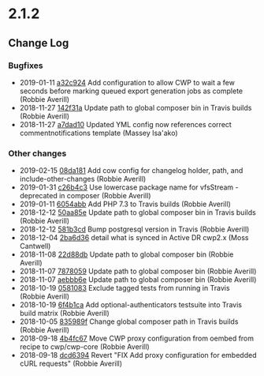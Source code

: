 # 2.1.2

<!--- Changes below this line will be automatically regenerated -->

## Change Log

### Bugfixes

 * 2019-01-11 [a32c924](https://github.com/silverstripe/cwp/commit/a32c924a7038814200730e14b72d10165f4a0c3a) Add configuration to allow CWP to wait a few seconds before marking queued export generation jobs as complete (Robbie Averill)
 * 2018-11-27 [142f31a](https://github.com/silverstripe/recipe-blog/commit/142f31a37bdc26243b9fce6a1149e4b8f7230423) Update path to global composer bin in Travis builds (Robbie Averill)
 * 2018-11-27 [a7dad10](https://github.com/silverstripe/recipe-blog/commit/a7dad1080c758c1d947e73e44a8fa8a3a87c5e64) Updated YML config now references correct commentnotifications template (Massey Isa'ako)

### Other changes

 * 2019-02-15 [08da181](https://github.com/silverstripe/cwp-recipe-kitchen-sink/commit/08da181f030a2bae360d057bd650caa29549c20d) Add cow config for changelog holder, path, and include-other-changes (Robbie Averill)
 * 2019-01-31 [c26b4c3](https://github.com/silverstripe/cwp-recipe-kitchen-sink/commit/c26b4c300eeeea6954084d3bb964515297c6cb61) Use lowercase package name for vfsStream - deprecated in composer (Robbie Averill)
 * 2019-01-11 [6054abb](https://github.com/silverstripe/cwp/commit/6054abb7150a163560ee3f298650937b054e6753) Add PHP 7.3 to Travis builds (Robbie Averill)
 * 2018-12-12 [50aa85e](https://github.com/silverstripe/recipe-authoring-tools/commit/50aa85eb4c6f774d5d734c7dede2910fb1e03cd3) Update path to global composer bin in Travis builds (Robbie Averill)
 * 2018-12-12 [581b3cd](https://github.com/silverstripe/recipe-blog/commit/581b3cda50f17664cee9f0bd4296e8482b689af4) Bump postgresql version in Travis (Robbie Averill)
 * 2018-12-04 [2ba6d36](https://github.com/silverstripe/cwp/commit/2ba6d36c5d040ab71622cb8dd2721e3f9456f65c) detail what is synced in Active DR cwp2.x (Moss Cantwell)
 * 2018-11-08 [22d88db](https://github.com/silverstripe/recipe-authoring-tools/commit/22d88db5050713990ff2262505b2390f97b89854) Update path to global composer bin (Robbie Averill)
 * 2018-11-07 [7878059](https://github.com/silverstripe/cwp-recipe-cms/commit/7878059afaed9bfcae2fdddcae987df699d914cf) Update path to global composer bin (Robbie Averill)
 * 2018-11-07 [aebbb6e](https://github.com/silverstripe/cwp-recipe-core/commit/aebbb6e06b525edbe3b037371f3bebb6f3f2525b) Update path to global composer bin (Robbie Averill)
 * 2018-10-19 [0581083](https://github.com/silverstripe/cwp-recipe-kitchen-sink/commit/058108312ec5d612c0e90e688bf4d0f11b0bf509) Exclude tagged tests from running in Travis (Robbie Averill)
 * 2018-10-19 [6f4b1ca](https://github.com/silverstripe/cwp-recipe-kitchen-sink/commit/6f4b1cac92a093839816f2e79824278f806a28c7) Add optional-authenticators testsuite into Travis build matrix (Robbie Averill)
 * 2018-10-05 [835989f](https://github.com/silverstripe/cwp-recipe-kitchen-sink/commit/835989f00e9570348512a6a335cf127419576fd8) Change global composer path in Travis builds (Robbie Averill)
 * 2018-09-18 [4b4fc67](https://github.com/silverstripe/cwp-core/commit/4b4fc6778c0ce7e204c1f534ec8f01b0550930a7) Move CWP proxy configuration from oembed from recipe to cwp/cwp-core (Robbie Averill)
 * 2018-09-18 [dcd6394](https://github.com/silverstripe/cwp-recipe-cms/commit/dcd6394f74342cd8177567c5b66ca83cbadaca82) Revert "FIX Add proxy configuration for embedded cURL requests" (Robbie Averill)
